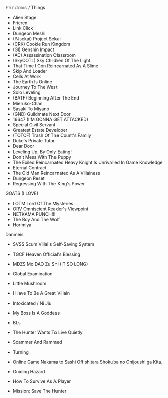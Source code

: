  𝙵𝚊𝚗𝚍𝚘𝚖𝚜 / Things
- Alien Stage
- Frieren
- Link Click
- Dungeon Meshi
- (PJsekai) Project Sekai
- (CRK) Cookie Run Kingdom
- (GI) Genshin Impact
- (AC) Assassination Classroom
- (SkyCOTL) Sky Children Of The Light
- That Time I Gon Reincarnated As A Slime
- Skip And Loader
- Cells At Work
- The Earth Is Online
- Journey To The West
- Solo Leveling
- (BATF) Beginning After The End
- Mieruko-Chan
- Sasaki To Miyano
- (GND) Guildmate Next Door
- 16647 (I'M GONNA GET ATTACKED)
- Special Civil Servant
- Greatest Estate Developer
- (TOTCF) Trash Of The Count's Family
- Duke's Private Tutor
- Dear Door
- Leveling Up, By Only Eating!
- Don't Mess With The Puppy
- The Exiled Reincarnated Heavy Knight Is      Unrivalled In Game Knowledge
- Eternal Contract
- The Old Man Reincarnated As A Villainess
- Dungeon Reset
- Regressing With The King's Power

GOATS (I LOVE)
- LOTM Lord Of The Mysteries
- ORV Omniscient Reader's Viewpoint
- NETKAMA PUNCH!!!
- The Boy And The Wolf
- Horimiya
  
Danmeis
- SVSS Scum Villai's Self-Saving System
- TGCF Heaven Official's Blessing
- MDZS Mo DAO Zu Shi (IT SO LONG)
- Global Examination
- Little Mushroom
- I Have To Be A Great Villain
- Intoxicated / Ni Jiu
- My Boss Is A Goddess

- BLs
- The Hunter Wants To Live Quietly
- Scammer And Rammed
- Turning
- Online Game Nakama to Sashi Off shitara      Shokuba no Onijoushi ga Kita.
- Guiding Hazard
- How To Survive As A Player
- Mission: Save The Hunter
